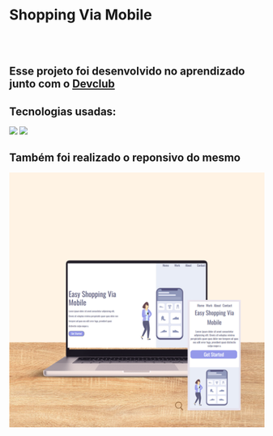 <h1 text-align: center; >Shopping Via Mobile</h1>
<br>
<br>
<h2>Esse projeto foi desenvolvido no aprendizado junto com o <a href="https://rodolfomori.com.br/devclub-">Devclub</a> </h2>
<h2>Tecnologias usadas:</h2>
<img src="https://img.shields.io/badge/HTML5-E34F26?style=for-the-badge&logo=html5&logoColor=white"/>
<img src="https://img.shields.io/badge/CSS3-1572B6?style=for-the-badge&logo=css3&logoColor=white"/>
<br>
<h2>Também foi realizado o reponsivo do mesmo</h2>
<img src="https://github.com/Edvaldo-jb-Junior/Easy-Shopping-Via-Mobile/blob/main/Brown%20Modern%20Visit%20Our%20Website%20Video%20Instagram%20Post.png?raw=true"/>
